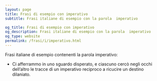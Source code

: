 ```yaml
---
layout: page
title: Frasi di esempio con imperativo 
subtitle: Frasi italiane di esempio con la parola  imperativo

og_title: Frasi di esempio con imperativo 
og_description: Frasi italiane di esempio con la parola  imperativo
og_type: website
permalink: /frasi/i/imperativo.html
---
```


Frasi italiane di esempio contenenti la parola imperativo:


- Ci afferrammo in uno sguardo disperato, e ciascuno cercò negli occhi dell’altro le tracce di un imperativo reciproco a ricucire un destino dilaniato.
